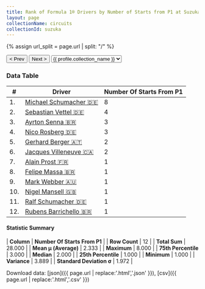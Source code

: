 ```yaml
---
title: Rank of Formula 1® Drivers by Number of Starts from P1 at Suzuka Circuit
layout: page
collectionName: circuits
collectionId: suzuka
---
```


{% assign url_split = page.url | split: "/" %}
<div id="collection-navigation">
<button onclick="selector.options[selector.selectedIndex-1].value && (window.location = selector.options[selector.selectedIndex-1].value);">&lt; Prev</button>
<button onclick="selector.options[selector.selectedIndex+1].value && (window.location = selector.options[selector.selectedIndex+1].value);">Next &gt;</button>
<select id="selector" onchange="this.options[this.selectedIndex].value && (window.location = this.options[this.selectedIndex].value);">
  {% for collectionId in site.data[page.collectionName].refs %}
    {% if collectionId == page.collectionId %}
      {% assign selected = "selected" %}
    {% else %}
      {% assign selected = "" %}
    {% endif %}
    {% assign profile = site.data[page.collectionName][collectionId].profile %}
    <option value="/f1/{{ page.collectionName }}/{{ collectionId }}/{{ url_split[4] }}" {{ selected }}>{{ profile.collection_name }}</option>
  {% endfor %}
</select>
</div>

<canvas id="chart" width="400" height="180"></canvas>
<script>
var data = {
    "datasets": [
        {
            "backgroundColor": [
                "#9C8E8D",
                "#9C8E8D",
                "#9C8E8D",
                "#9C8E8D",
                "#9C8E8D",
                "#9C8E8D",
                "#9C8E8D",
                "#9C8E8D",
                "#9C8E8D",
                "#9C8E8D",
                "#9C8E8D",
                "#9C8E8D"
            ],
            "borderColor": [
                "#1D181E",
                "#1D181E",
                "#1D181E",
                "#1D181E",
                "#1D181E",
                "#1D181E",
                "#1D181E",
                "#1D181E",
                "#1D181E",
                "#1D181E",
                "#1D181E",
                "#1D181E"
            ],
            "borderWidth": 1,
            "data": [
                8.0,
                4.0,
                3.0,
                3.0,
                2.0,
                2.0,
                1.0,
                1.0,
                1.0,
                1.0,
                1.0,
                1.0
            ],
            "label": "Number Of Starts From P1"
        }
    ],
    "labels": [
        "Michael Schumacher",
        "Sebastian Vettel",
        "Ayrton Senna",
        "Nico Rosberg",
        "Gerhard Berger",
        "Jacques Villeneuve",
        "Alain Prost",
        "Felipe Massa",
        "Mark Webber",
        "Nigel Mansell",
        "Ralf Schumacher",
        "Rubens Barrichello"
    ]
};
var options = {
  legend: {
    display: false
  },
  scales: {
    xAxes: [{
      ticks: {
        beginAtZero: true,
        maxRotation: 180,
        display: window.innerWidth > 800
      }
    }],
    yAxes: [{
      ticks: {
        beginAtZero: true
      }
    }]
  },
  onResize: function(chart, size) {
    chart.options.scales.xAxes[0].ticks.display = size.width > 800;
  }
};
var chart = new Chart("chart", {
    data: data,
    type: 'bar',
    options: options
});
</script>



### Data Table

| # | Driver | Number Of Starts From P1 |
|--|--|--|
| 1. | [Michael Schumacher 🇩🇪](/f1/drivers/michael_schumacher) | 8 |
| 2. | [Sebastian Vettel 🇩🇪](/f1/drivers/vettel) | 4 |
| 3. | [Ayrton Senna 🇧🇷](/f1/drivers/senna) | 3 |
| 4. | [Nico Rosberg 🇩🇪](/f1/drivers/rosberg) | 3 |
| 5. | [Gerhard Berger 🇦🇹](/f1/drivers/berger) | 2 |
| 6. | [Jacques Villeneuve 🇨🇦](/f1/drivers/villeneuve) | 2 |
| 7. | [Alain Prost 🇫🇷](/f1/drivers/prost) | 1 |
| 8. | [Felipe Massa 🇧🇷](/f1/drivers/massa) | 1 |
| 9. | [Mark Webber 🇦🇺](/f1/drivers/webber) | 1 |
| 10. | [Nigel Mansell 🇬🇧](/f1/drivers/mansell) | 1 |
| 11. | [Ralf Schumacher 🇩🇪](/f1/drivers/ralf_schumacher) | 1 |
| 12. | [Rubens Barrichello 🇧🇷](/f1/drivers/barrichello) | 1 |

#### Statistic Summary

| **Column** | **Number Of Starts From P1** |
| **Row Count** | 12 |
| **Total Sum** | 28.000 |
| **Mean μ (Average)** | 2.333 |
| **Maximum** | 8.000 |
| **75th Percentile** | 3.000 |
| **Median** | 2.000 |
| **25th Percentile** | 1.000 |
| **Minimum** | 1.000 |
| **Variance** | 3.889 |
| **Standard Deviation σ** | 1.972 |

Download data: [json]({{ page.url | replace:'.html','.json' }}), [csv]({{ page.url | replace:'.html','.csv' }})
